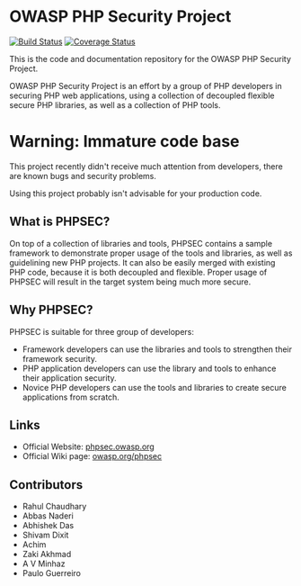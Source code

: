 # OWASP PHP Security Project

[![Build Status](https://travis-ci.org/OWASP/phpsec.png?branch=master)](https://travis-ci.org/OWASP/phpsec)
[![Coverage Status](https://coveralls.io/repos/OWASP/phpsec/badge.png?branch=master)](https://coveralls.io/r/OWASP/phpsec?branch=master)

This is the code and documentation repository for the OWASP PHP Security Project.

OWASP PHP Security Project is an effort by a group of PHP developers in securing PHP web applications, using a collection of decoupled flexible secure PHP libraries, as well as a collection of PHP tools.

# Warning: Immature code base

This project recently didn't receive much attention from developers, there are known bugs and security problems.

Using this project probably isn't advisable for your production code.

## What is PHPSEC?

On top of a collection of libraries and tools, PHPSEC contains a sample framework to demonstrate proper usage of the tools and libraries, as well as guidelining new PHP projects. It can also be easily merged with existing PHP code, because it is both decoupled and flexible. Proper usage of PHPSEC will result in the target system being much more secure.

## Why PHPSEC?

PHPSEC is suitable for three group of developers:

* Framework developers can use the libraries and tools to strengthen their framework security.
* PHP application developers can use the library and tools to enhance their application security.
* Novice PHP developers can use the tools and libraries to create secure applications from scratch.

## Links

* Official Website: [phpsec.owasp.org](http://phpsec.owasp.org)
* Official Wiki page: [owasp.org/phpsec](https://owasp.org/index.php/phpsec)

## Contributors

* Rahul Chaudhary
* Abbas Naderi
* Abhishek Das
* Shivam Dixit
* Achim
* Zaki Akhmad
* A V Minhaz
* Paulo Guerreiro
